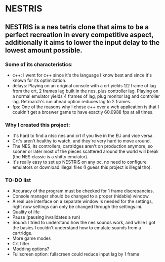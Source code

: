 # NESTRIS

## NESTRIS is a nes tetris clone that aims to be a perfect recreation in every competitive aspect, additionally it aims to lower the input delay to the lowest amount possible.

### Some of its characteristics:
- c++: I went for c++ since it's the language I know best and since it's known for its optimization.
- delays: Playing on an original console with a crt yields 1/2 frame of lag from the crt, 2 frames lag built in the nes, plus controller lag. Playing on a normal emulator yields 4 frames of lag, plug monitor lag and controller lag. Retroarch's run ahead option reduces lag to 2 frames.
- fps: One of the reasons why I chose c++ over a web application is that I couldn't get a broswer game to have exactly 60.0988 fps at all times.
### Why I created this project:
- It's hard to find a ntsc nes and crt if you live in the EU and vice versa.
- Crt's aren't healthy to watch, and they're very hard to move around.
- The NES, its controllers, cartridges aren't on production anymore, so sooner or later most of the pieces scattered around the world will break (the NES classic is a shitty emulator).
- It's really easy to set up NESTRIS on any pc, no need to configure emulators or download illegal files (I guess this project is illegal tho).
### TO-DO list
- Accuracy of the program must be checked for 1 frame discrepancies.
- Console manager should be changed to a proper (hidable) window.
- A real use interface on a separate window is needed for the settings, right now settings can only be changed through the settings.ini.
- Quality of life
- Pause (pausing invalidates a run)
- Sound: I tried to understand how the nes sounds work, and while I got the basics I couldn't understand how to emulate sounds from a cartridge.
- More game modes
- Crt filter
- Modding options?
- Fullscreen option: fullscreen could reduce input lag by 1 frame
